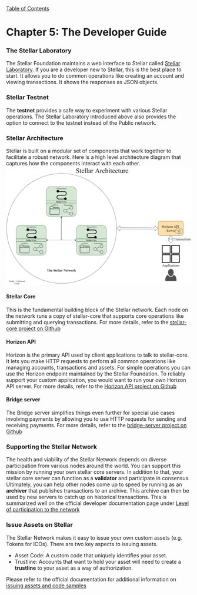 [Table of Contents](index.md)
# Chapter 5: The Developer Guide
### The Stellar Laboratory
The Stellar Foundation maintains a web interface to Stellar called [Stellar Laboratory](https://www.stellar.org/laboratory/). If you are a developer new to Stellar, this is the best place to start. It allows you to do common operations like creating an account and viewing transactions. It shows the responses as JSON objects.

### Stellar Testnet
The **testnet** provides a safe way to experiment with various Stellar operations. The Stellar Laboratory introduced above also provides the option to connect to the testnet instead of the Public network.

### Stellar Architecture
Stellar is built on a modular set of components that work together to facilitate a robust network. Here is a high level architecture diagram that captures how the components interact with each other.
![Stellar Architecture Diagram](/assets/stellar-architecture.jpg)
#### Stellar Core
This is the fundamental building block of the Stellar network. Each node on the network runs a copy of stellar-core that supports core operations like submitting and querying transactions. For more details, refer to the [stellar-core project on Github](https://github.com/stellar/stellar-core)
#### Horizon API
Horizon is the primary API used by client applications to talk to stellar-core. It lets you make HTTP requests to perform all common operations like managing accounts, transactions and assets. For simple operations you can use the Horizon endpoint maintained by the Stellar Foundation. To reliably support your custom application, you would want to run your own Horizon API server. For more details, refer to the [Horizon API project on Github](https://github.com/stellar/horizon)
#### Bridge server
The Bridge server simplifies things even further for special use cases involving payments by allowing you to use HTTP requests for sending and receiving payments.
For more details, refer to the [bridge-server project on Github](https://github.com/stellar/bridge-server)
### Supporting the Stellar Network
The health and viability of the Stellar Network depends on diverse participation from various nodes around the world. You can support this mission by running your own stellar core servers. In addition to that, your stellar core server can function as a **validator** and participate in consensus. Ultimately, you can help other nodes come up to speed by running as an **archiver** that publishes transactions to an archive. This archive can then be used by new servers to catch up on historical transactions. This is summarized well on the official developer documentation page under [Level of participation to the network](https://www.stellar.org/developers/stellar-core/software/admin.html#level-of-participation-to-the-network)

### Issue Assets on Stellar
The Stellar Network makes it easy to issue your own custom assets (e.g. Tokens for ICOs). There are two key aspects to issuing assets.
  - Asset Code: A custom code that uniquely identifies your asset.
  - Trustline: Accounts that want to hold your asset will need to create a **trustline** to your asset as a way of authorization.

Please refer to the official documentation for additional information on [issuing assets and code samples](https://www.stellar.org/developers/guides/issuing-assets.html)
